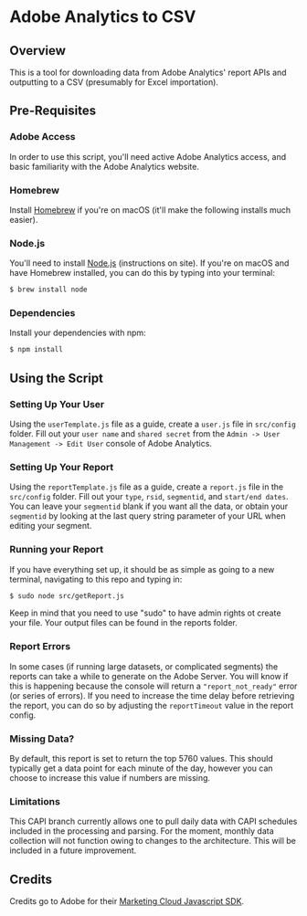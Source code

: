 # Adobe Analytics to CSV

## Overview

This is a tool for downloading data from Adobe Analytics' report APIs and outputting to a CSV (presumably for Excel importation).

## Pre-Requisites

### Adobe Access

In order to use this script, you'll need active Adobe Analytics access, and basic familiarity with the Adobe Analytics website.

### Homebrew

Install [Homebrew](https://brew.sh/) if you're on macOS (it'll make the following installs much easier).

### Node.js

You'll need to install [Node.js](https://nodejs.org/en/) (instructions on site). If you're on macOS and have Homebrew installed, you can do this by typing into your terminal:

```bash
$ brew install node
```

### Dependencies

Install your dependencies with npm:
```bash
$ npm install
```
## Using the Script

### Setting Up Your User

Using the ```userTemplate.js``` file as a guide, create a ```user.js``` file in ```src/config``` folder. Fill out your ``user name`` and ```shared secret``` from the ```Admin -> User Management -> Edit User``` console of Adobe Analytics. 

### Setting Up Your Report

Using the ```reportTemplate.js``` file as a guide, create a ```report.js``` file in the ```src/config``` folder. Fill out your ```type```, ```rsid```, ```segmentid```, and ```start/end dates```. You can leave your ```segmentid``` blank if you want all the data, or obtain your ``segmentid`` by looking at the last query string parameter of your URL when editing your segment.

### Running your Report

If you have everything set up, it should be as simple as going to a new terminal, navigating to this repo and typing in:

```bash
$ sudo node src/getReport.js
```

Keep in mind that you need to use "sudo" to have admin rights ot create your file. Your output files can be found in the reports folder.

### Report Errors

In some cases (if running large datasets, or complicated segments) the reports can take a while to generate on the Adobe Server. You will know if this is happening because the console will return a ```"report_not_ready"``` error (or series of errors). If you need to increase the time delay before retrieving the report, you can do so by adjusting the ```reportTimeout``` value in the report config.

### Missing Data?

By default, this report is set to return the top 5760 values. This should typically get a data point for each minute of the day, however you can choose to increase this value if numbers are missing.

### Limitations

This CAPI branch currently allows one to pull daily data with CAPI schedules included in the processing and parsing. For the moment, monthly data collection will not function owing to changes to the architecture. This will be included in a future improvement.

## Credits

Credits go to Adobe for their [Marketing Cloud Javascript SDK](https://github.com/Adobe-Marketing-Cloud/marketing-cloud-javascript-sdk).